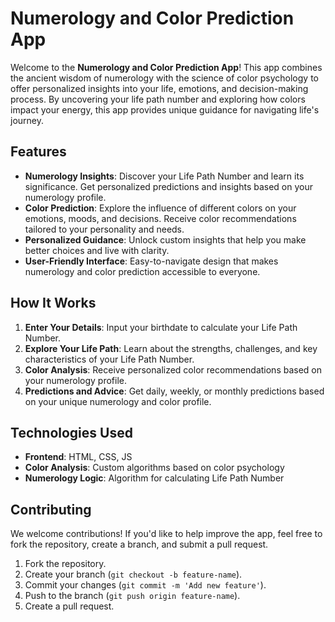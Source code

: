 
# Numerology and Color Prediction App

Welcome to the **Numerology and Color Prediction App**! This app combines the ancient wisdom of numerology with the science of color psychology to offer personalized insights into your life, emotions, and decision-making process. By uncovering your life path number and exploring how colors impact your energy, this app provides unique guidance for navigating life's journey.

## Features

- **Numerology Insights**: Discover your Life Path Number and learn its significance. Get personalized predictions and insights based on your numerology profile.
- **Color Prediction**: Explore the influence of different colors on your emotions, moods, and decisions. Receive color recommendations tailored to your personality and needs.
- **Personalized Guidance**: Unlock custom insights that help you make better choices and live with clarity.
- **User-Friendly Interface**: Easy-to-navigate design that makes numerology and color prediction accessible to everyone.

## How It Works

1. **Enter Your Details**: Input your birthdate to calculate your Life Path Number.
2. **Explore Your Life Path**: Learn about the strengths, challenges, and key characteristics of your Life Path Number.
3. **Color Analysis**: Receive personalized color recommendations based on your numerology profile.
4. **Predictions and Advice**: Get daily, weekly, or monthly predictions based on your unique numerology and color profile.


## Technologies Used

- **Frontend**: HTML, CSS, JS
- **Color Analysis**: Custom algorithms based on color psychology
- **Numerology Logic**: Algorithm for calculating Life Path Number

## Contributing

We welcome contributions! If you'd like to help improve the app, feel free to fork the repository, create a branch, and submit a pull request.

1. Fork the repository.
2. Create your branch (`git checkout -b feature-name`).
3. Commit your changes (`git commit -m 'Add new feature'`).
4. Push to the branch (`git push origin feature-name`).
5. Create a pull request.
